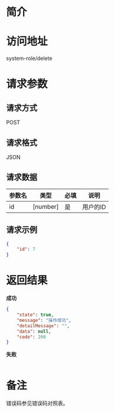 # 简介

# 访问地址
system-role/delete

# 请求参数

## 请求方式
POST

## 请求格式
JSON

## 请求数据
|参数名|类型|必填|说明|
|-|-|-|-|
|id|[number]|是|用户的ID|

## 请求示例
```json
{
	"id": 7
}
```

# 返回结果
**成功**
```json
{
    "state": true,
    "message": "操作成功",
    "detailMessage": "",
    "data": null,
    "code": 200
}
```

**失败**
```json
```

# 备注
错误码参见错误码对照表。